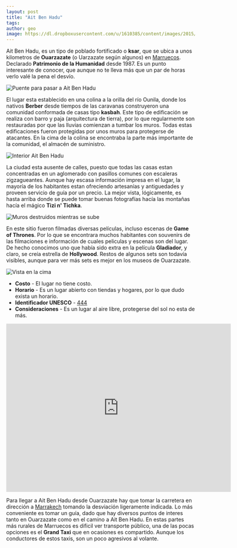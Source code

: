 ```yaml
---
layout: post
title: "Ait Ben Hadu"
tags: 
author: geo
image: https://dl.dropboxusercontent.com/u/1610385/content/images/2015/02/IMG_20150104_142220942-1.jpg
---
```

Ait Ben Hadu, es un tipo de poblado fortificado o **ksar**, que se ubica a unos kilometros de **Ouarzazate** (o Uarzazate según algunos) en [Marruecos](/tag/marruecos). Declarado **Patrimonio de la Humanidad** desde 1987. Es un punto interesante de conocer, que aunque no te lleva más que un par de horas verlo valé la pena el desvío.

![Puente para pasar a Ait Ben Hadu](https://dl.dropboxusercontent.com/u/1610385/content/images/2015/02/IMG_20150104_135755209.jpg)

El lugar esta establecido en una colina a la orilla del río Ounila, donde los nativos **Berber** desde tiempos de las caravanas construyeron una comunidad conformada de casas tipo **kasbah**. Este tipo de edificación se realiza con barro y paja (arquitectura de tierra), por lo que regularmente son restauradas por que las lluvias comienzan a tumbar los muros. Todas estas edificaciones fueron protegidas por unos muros para protegerse de atacantes. En la cima de la colina se encontraba la parte más importante de la comunidad, el almacén de suministro. 

![Interior Ait Ben Hadu](https://dl.dropboxusercontent.com/u/1610385/content/images/2015/03/IMG_20150104_140524443.jpg)

La ciudad esta ausente de calles, puesto que todas las casas estan concentradas en un aglomerado con pasillos comunes con escaleras zigzagueantes. Aunque hay escasa información impresa en el lugar, la mayoría de los habitantes estan ofreciendo artesanías y antiguedades y proveen servicio de guía por un precio. La mejor vista, lógicamente, es hasta arriba donde se puede tomar buenas fotografías hacía las montañas hacía el mágico **Tizi n' Tichka**.

![Muros destruidos mientras se sube](https://dl.dropboxusercontent.com/u/1610385/content/images/2015/02/IMG_20150104_141729303.jpg)

En este sitio fueron filmadas diversas películas, incluso escenas de **Game of Thrones**. Por lo que se encontrara muchos habitantes con souvenirs de las filmaciones e información de cuales peliculas y escenas son del lugar. De hecho conocimos uno que había sido extra en la película **Gladiador**, y claro, se creía estrella de **Hollywood**. Restos de algunos sets son todavía visibles, aunque para ver más sets es mejor en los museos de Ouarzazate.

![Vista en la cima](https://dl.dropboxusercontent.com/u/1610385/content/images/2015/02/IMG_20150104_142220942.jpg)

* **Costo** - El lugar no tiene costo.
* **Horario** - Es un lugar abierto con tiendas y hogares, por lo que dudo exista un horario.
* **Identificador UNESCO** - [444](http://whc.unesco.org/en/list/444)
* **Consideraciones** - Es un lugar al aire libre, protegerse del sol no esta de más.

<iframe src="https://www.google.com/maps/embed?pb=!1m29!1m12!1m3!1d109452.56495574967!2d-7.065091986256353!3d30.987426785855092!2m3!1f0!2f0!3f0!3m2!1i1024!2i768!4f13.1!4m14!1i0!3e6!4m5!1s0xdbb104077422057%3A0x26b3cb529b37ab00!2sOuarzazate%2C+Morocco!3m2!1d30.9335436!2d-6.937016!4m5!1s0xdbae06120411439%3A0x4d090f64a0ec123a!2sA%C3%AFt+Ben+Haddou%2C+Souss-Massa-Draa%2C+Morocco!3m2!1d31.047043!2d-7.1318996!5e0!3m2!1sen!2s!4v1424388325798" width="600" height="450" frameborder="0" style="border:0"></iframe>

Para llegar a Ait Ben Hadu desde Ouarzazate hay que tomar la carretera en dirección a [Marrakech](/tag/marrakech) tomando la desviación ligeramente indicada. Lo más conveniente es tomar un guía, dado que hay diversos puntos de interes tanto en Ouarzazate como en el camino a Ait Ben Hadu. En estas partes más rurales de Marruecos es dificil ver transporte público, una de las pocas opciones es el **Grand Taxi** que en ocasiones es compartido. Aunque los conductores de estos taxis, son un poco agresivos al volante.